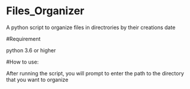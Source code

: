 # Files_Organizer
A python script to organize files in directrories by their creations date

#Requirement

python 3.6 or higher

#How to use:

After running the script, you will prompt to enter the path to the directory that you want to organize

